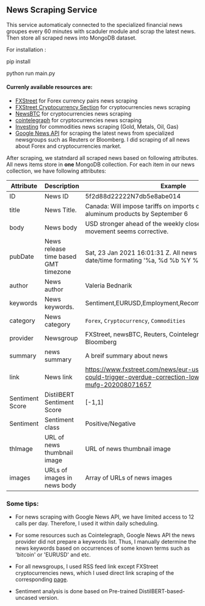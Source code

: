 ## News Scraping Service

This service automaticaly connected to the specialized financial news groupes every 60 minutes with scaduler module and scrap the latest news. Then store all scraped news into MongoDB dataset.

For installation :

pip install 

python run main.py

#### Currenly available resources are:

 -  [FXStreet](https://www.fxstreet.com/news) for Forex currency pairs news scraping
 - [FXStreet Cryptocurrency Section](https://www.fxstreet.com/cryptocurrencies/news) for cryptocurrencies news scraping
 - [NewsBTC](https://www.newsbtc.com/) for cryptocurrencies news scraping
 - [cointelegraph](https://cointelegraph.com/) for cryptocurrencies news scraping
 - [Investing](https://www.investing.com/) for commodities news scraping (Gold, Metals, Oil, Gas)
 - [Google News API]() for scraping the latest news from specialized newsgroups such as Reuters or Bloomberg. I did scraping of all news about Forex and cryptocurrencies market.
 

After scraping, we statndard all scraped news based on following attributes. All news items store in **one** MongoDB collection. For each item in our news collection, we have following attributes:

| Attribute | Description | Example | Null |
|-----------|-------------|--------|--------|
|   ID      | News ID     | 5f2d88d22222N7db5e8abe014 |No|
|   title   | News Title. |    Canada: Will impose tariffs on imports of certain US aluminum products by September 6|No|
|   body   | News body | USD stronger ahead of the weekly close, although the movement seems corrective.   |Yes|
|   pubDate| News release time based GMT timezone |  Sat, 23 Jan 2021 16:01:31 Z. All news items have the same date/time formating '%a, %d %b %Y %H:%M:%S Z'|No|
|   author   | News author | Valeria Bednarik   | No |
|   keywords  | News keywords. | Sentiment,EURUSD,Employment,Recommended,Coronavirus,   |No| 
   category      | News category     | `Forex`, `Cryptocurrency`, `Commodities`|No|
|   provider      | Newsgroup    | FXStreet, newsBTC, Reuters, Cointelegraph, Investing, Bloomberg|
|   summary      | news summary     | A breif summary about news|Yes|
|   link      | News link     |https://www.fxstreet.com/news/eur-usd-turkey-risks-could-trigger-overdue-correction-lower-for-the-euro-mufg-202008071657 |No|
|   Sentiment Score      |  DistilBERT Sentiment Score    | [-1,1] |No
|   Sentiment |  Sentiment class    | Positive/Negative |Yes. 
|   thImage      | URL of news thumbnail image     | URL of news thumbnail image | Yes
|    images | URLs of images in news body    |  Array of URLs of news images  |No

### Some tips:

 - For news scraping with Google News API, we have limited access to 12 calls per day.  Therefore, I used it within daily scheduling.
 - For some resources such as Cointelegraph, Google News API the news provider did not prepare a keywords list. Thus, I manually determine the news keywords based on occurrences of some known terms such as 'bitcoin' or 'EURUSD' and etc. 
 -  For all newsgroups, I used RSS feed link except FXStreet cryptocurrencies news, which I used direct link scraping of the corresponding [page](https://www.fxstreet.com/cryptocurrencies/news).
  
 - Sentiment analysis is done based on Pre-trained DistilBERT-based-uncased version. 
 
 
